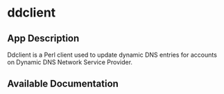 # ddclient

## App Description

Ddclient is a Perl client used to update dynamic DNS entries for accounts on Dynamic DNS Network Service Provider.

## Available Documentation

